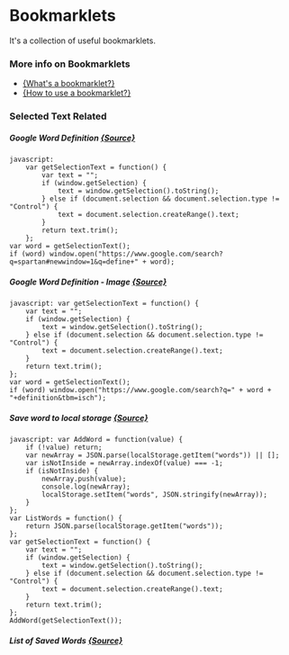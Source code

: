 # Bookmarklets
It's a collection of useful bookmarklets. 
### More info on Bookmarklets
- [{What's a bookmarklet?}](https://en.wikipedia.org/wiki/Bookmarklet)
- [{How to use a bookmarklet?}](http://www.howtogeek.com/189358/beginner-geek-how-to-use-bookmarklets-on-any-device/)

### Selected Text Related
##### Google Word Definition [{Source}](SearchSelectedWordsDefinitionOnGoogle.js)

```
javascript:
    var getSelectionText = function() {
        var text = "";
        if (window.getSelection) {
            text = window.getSelection().toString();
        } else if (document.selection && document.selection.type != "Control") {
            text = document.selection.createRange().text;
        }
        return text.trim();
    };
var word = getSelectionText();
if (word) window.open("https://www.google.com/search?q=spartan#newwindow=1&q=define+" + word);
```
#####  Google Word Definition - Image [{Source}](SearchSelectedWordsRelatedImagesOnGoogleImages.js)
```
javascript: var getSelectionText = function() {
    var text = "";
    if (window.getSelection) {
        text = window.getSelection().toString();
    } else if (document.selection && document.selection.type != "Control") {
        text = document.selection.createRange().text;
    }
    return text.trim();
};
var word = getSelectionText();
if (word) window.open("https://www.google.com/search?q=" + word + "+definition&tbm=isch");
```
#####  Save word to local storage [{Source}](SaveSelectedWordToLocalStorage.js)
```
javascript: var AddWord = function(value) {
    if (!value) return;
    var newArray = JSON.parse(localStorage.getItem("words")) || [];
    var isNotInside = newArray.indexOf(value) === -1;
    if (isNotInside) {
        newArray.push(value);
        console.log(newArray);
        localStorage.setItem("words", JSON.stringify(newArray));
    }
};
var ListWords = function() {
    return JSON.parse(localStorage.getItem("words"));
};
var getSelectionText = function() {
    var text = "";
    if (window.getSelection) {
        text = window.getSelection().toString();
    } else if (document.selection && document.selection.type != "Control") {
        text = document.selection.createRange().text;
    }
    return text.trim();
};
AddWord(getSelectionText());
```

#####  List of Saved Words [{Source}](GetListOfSavedWordsFromLocalStorage.js)
